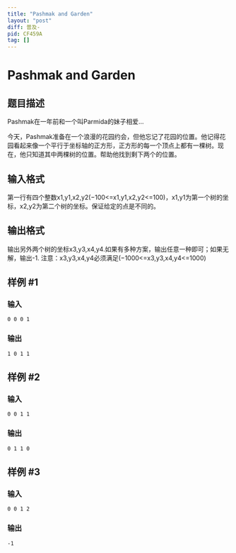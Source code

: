 ```yaml
---
title: "Pashmak and Garden"
layout: "post"
diff: 普及-
pid: CF459A
tag: []
---
```


# Pashmak and Garden

## 题目描述

Pashmak在一年前和一个叫Parmida的妹子相爱...

今天，Pashmak准备在一个浪漫的花园约会，但他忘记了花园的位置。他记得花园看起来像一个平行于坐标轴的正方形，正方形的每一个顶点上都有一棵树。现在，他只知道其中两棵树的位置。帮助他找到剩下两个的位置。

## 输入格式

第一行有四个整数x1​,y1​,x2​,y2​ (−100<=x1,y1,x2,y2<=100)，x1​,y1​为第一个树的坐标，x2​,y2​ 为第二个树的坐标。保证给定的点是不同的。

## 输出格式

输出另外两个树的坐标x3​,y3​,x4​,y4​.如果有多种方案，输出任意一种即可；如果无解，输出-1.
注意：x3​,y3​,x4​,y4​必须满足(−1000<=x3,y3,x4,y4<=1000)

## 样例 #1

### 输入

```
0 0 0 1

```

### 输出

```
1 0 1 1

```

## 样例 #2

### 输入

```
0 0 1 1

```

### 输出

```
0 1 1 0

```

## 样例 #3

### 输入

```
0 0 1 2

```

### 输出

```
-1

```

